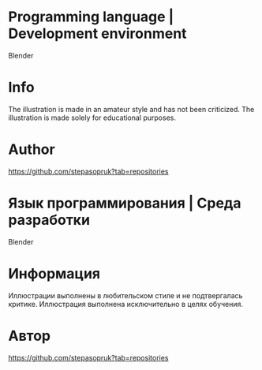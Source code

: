 # Programming language | Development environment
Blender
# Info
The illustration is made in an amateur style and has not been criticized.
The illustration is made solely for educational purposes.
# Author
https://github.com/stepasopruk?tab=repositories

# Язык программирования | Среда разработки
Blender
# Информация
Иллюстрации выполнены в любительском стиле и не подтвергалась критике. 
Иллюстрация выполнена исключительно в целях обучения.
# Автор 
https://github.com/stepasopruk?tab=repositories
